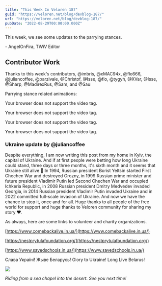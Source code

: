 ```yaml
---
title: "This Week In Veloren 187"
guid: "https://veloren.net/blog/devblog-187/"
url: "https://veloren.net/blog/devblog-187/"
pubDate: "2022-08-29T00:00:00.000Z"
---
```


This week, we see some updates to the parrying stances.

\- AngelOnFira, TWiV Editor

## Contributor Work

Thanks to this week's contributors, @imbris, @xMAC94x, @flo666, @juliancoffee, @parzivale, @Christof, @Isse, @flo, @tygyh, @XVar, @Isse, @Sharp, @MadirexRus, @Sam, and @Sau

Parrying stance related animations:

Your browser does not support the video tag.

Your browser does not support the video tag.

Your browser does not support the video tag.

Your browser does not support the video tag.

### Ukraine update by @juliancoffee

Despite everything, I am now writing this post from my home in Kyiv, the capital of Ukraine. And if at first people were betting how long Ukraine could stand, three days or three months, it's sixth month and it seems that Ukraine still alive 🙂 In 1994, Russian president Borist Yeltsin started First Chechen War and destroyed Grozny, in 1999 Russian prime minister and future president Vladimir Putin led Second Chechen War and occupied Ichkeria Republic, in 2008 Russian president Dmitry Medvedev invaded Georgia, in 2014 Russian president Vladimir Putin invaded Ukraine and in 2022 committed full-scale invasion of Ukraine. And now we have the chance to stop it, once and for all. Huge thanks to all people of the free world for support and huge thanks to Veloren community for sharing my story ❤️.

As always, here are some links to volunteer and charity organizations.

[https://www.comebackalive.in.ua/](https://www.comebackalive.in.ua/)

[https://nestprytulafoundation.org/](https://nestprytulafoundation.org/)

[https://www.savedschools.in.ua/](https://www.savedschools.in.ua/)

Слава Україні! Жыве Беларусь! Glory to Ukraine! Long Live Belarus!

![](https://s3.eu-central-2.wasabisys.com/veloren-blog/cdn/634860358623821835/1013302553041174528/screenshot_1661649827876.png)

_Riding from a sea chapel into the desert. See you next time!_
